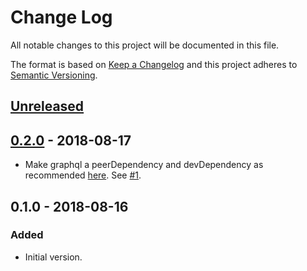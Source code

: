 # Change Log

All notable changes to this project will be documented in this file.

The format is based on [Keep a Changelog](http://keepachangelog.com/)
and this project adheres to [Semantic Versioning](http://semver.org/).

## [Unreleased]

## [0.2.0] - 2018-08-17

- Make graphql a peerDependency and devDependency as recommended [here](https://medium.com/@leeb/graphql-js-preparing-for-v14-0-0-839f823c144e). See [#1](https://github.com/dividab/graphql-add-remove-fields/issues/1).

## 0.1.0 - 2018-08-16

### Added

- Initial version.

[unreleased]: https://github.com/dividab/tsconfig-paths/compare/0.2.0...master
[0.2.0]: https://github.com/dividab/tsconfig-paths/compare/0.1.0...0.2.0
